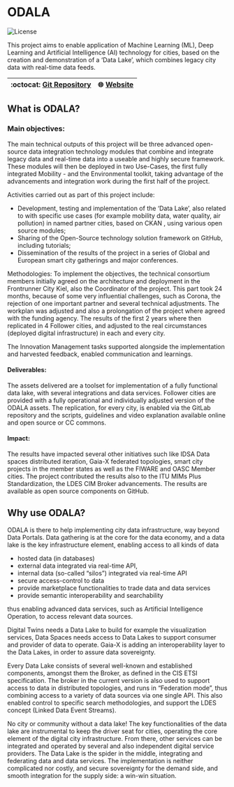 # ODALA

![License](https://img.shields.io/badge/license-EUPL--1.2-orange)

This project aims to enable application of Machine Learning (ML), Deep Learning and Artificial Intelligence (AI) technology for 
cities, based on the creation and demonstration of a ‘Data Lake’, which combines legacy city data with real-time data feeds.

| :octocat: [Git Repository](https://gitlab.publiccode.solutions/odala-public)| :globe_with_meridians: [Website](https://odalaproject.eu/) |
| --------------------------------------------------------------------------- | -----------------------------------------------------------|

## What is ODALA?

### Main objectives:

The main technical outputs of this project will be three advanced open-source data integration technology modules that combine 
and integrate legacy data and real-time data into a useable and highly secure framework. These modules will then be deployed 
in two Use-Cases, the first fully integrated Mobility - and the Environmental toolkit, taking advantage of the advancements and integration 
work during the first half of the project.
 
Activities carried out as part of this project include:

-   Development, testing and implementation of the ‘Data Lake’, also related to with specific use cases
    (for example mobility data, water quality, air pollution) in named partner cities, based on CKAN ,
    using various open source modules;
-   Sharing of the Open-Source technology solution framework on GitHub, including tutorials;
-   Dissemination of the results of the project in a series of Global and European smart city gatherings and major conferences.
 
Methodologies:
To implement the objectives, the technical consortium members initially agreed on the architecture and deployment in the Frontrunner City Kiel, also the Coordinator of the project. This part took 24 months, because of some very influential challenges, such as Corona, the rejection of one important partner and several technical adjustments. The workplan was adjusted and also a prolongation of the project where agreed with the funding agency. The results of the first 2 years where then replicated in 4 Follower cities, and adjusted to the real circumstances (deployed digital infrastructure) in each and every city.
 
The Innovation Management tasks supported alongside the implementation and harvested feedback, enabled communication and learnings.
 
#### Deliverables:

The assets delivered are a toolset for implementation of a fully functional data lake, with several integrations and data services. 
Follower cities are provided with a fully operational and individually adjusted version of the ODALA assets. The replication, for every 
city, is enabled via the GitLab repository and the scripts, guidelines and video explanation available online and open source or CC commons.
 
#### Impact:

The results have impacted several other initiatives such like IDSA Data spaces distributed iteration, Gaia-X federated topologies, 
smart city projects in the member states as well as the FIWARE and OASC Member cities. The project contributed the results also to the
ITU MIMs Plus Standardization, the LDES CIM Broker advancements. The results are available as open source components on GitHub.

## Why use ODALA?
 
ODALA is there to help implementing city data infrastructure, way beyond Data Portals. Data gathering is at the core for the data economy, and a data lake is the key infrastructure element, enabling access to all kinds of data
 
-   hosted data (in databases)
-   external data integrated via real-time API, 
-   internal data (so-called “silos”) integrated via real-time API
-   secure access-control to data
-   provide marketplace functionalities to trade data and data services
-   provide semantic interoperability and searchability
 
thus enabling advanced data services, such as Artificial Intelligence Operation, to access relevant data sources.
 
Digital Twins needs a Data Lake to build for example the visualization services, Data Spaces needs access to Data Lakes to support
consumer and provider of data to operate. Gaia-X is adding an interoperability layer to the Data Lakes, in order to assure data sovereignty.
 
Every Data Lake consists of several well-known and established components, amongst them the Broker, as defined in the CIS ETSI 
specification. The broker in the current version is also used to support access to data in distributed topologies, and runs in 
“Federation mode”, thus combining access to a variety of data sources via one single API. This also enabled control to specific search
methodologies, and support the LDES concept (Linked Data Event Streams).
 
No city or community without a data lake! The key functionalities of the data lake are instrumental to keep the driver seat for 
cities, operating the core element of the digital city infrastructure. From there, other services can be integrated and operated by 
several and also independent digital service providers. The Data Lake is the spider in the middle, integrating and federating data 
and data services. The implementation is neither complicated nor costly, and secure sovereignty for the demand side, and smooth 
integration for the supply side: a win-win situation.
